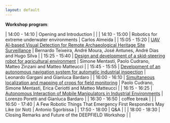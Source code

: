 ```yaml
---
layout: default
---
```


**Workshop program**:

| 14:00 - 14:10 | Opening and Introduction                                                           |                                                                         |
| 14:10 - 15:00 | Robotics for extreme underwater environments                                      | Carlos Almeida                                                          |
| 15:05 - 15:20 | <a href="papers/ECMR2023_paper_6404.pdf" target="_blank">UAV AI-based Visual Detection for Remote Archaeological Heritage Site Surveillance</a> | Bernardo Teixeira, André Moura, José Antunes, André Dias and Hugo Silva |
| 15:25 - 15:40 | <a href="papers/ECMR2023_paper_2241.pdf" target="_blank">Design and development of a skid-steering robot for agricultural environment</a>       | Simone Mentasti, Paolo Cudrano, Matteo Zinzani and Matteo Matteucci     |
| 15:45 - 15:55 | <a href="papers/ECMR2023_paper_1208.pdf" target="_blank">Development of an autonomous navigation system for automatic industrial inspection</a> | Leonardo Gargani and Gianluca Bardaro                                   |
| 16:00 - 16:10 | <a href="papers/ECMR2023_paper_6499.pdf" target="_blank">Simultaneous localization and mapping of crops for field monitoring</a>                | Paolo Cudrano, Simone Mentasti, Erica Ceriotti and Matteo Matteucci     |
| 16:15 - 16:25 | <a href="papers/ECMR2023_paper_9437.pdf" target="_blank">Autonomous Interaction of Mobile Manipulators in Industrial Environments</a>           | Lorenzo Poretti and Gianluca Bardaro                                    |
| 16:30 - 16:50 | coffee break                                                                       |                                                                         |
| 16:50 - 17:40 | A Few Robotic Things That Emergency First Responders May Like (or Not)             | Antonio Sgorbissa                                                       |
| 17:50 - 18:00 | Q&A                                                                                |                                                                         |
| 18:00 - 18:30 | Closing Remarks and Future of the DEEPFIELD Workshop                               |                                                                         |

